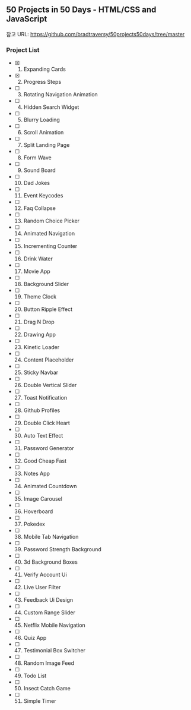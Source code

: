 ## **50 Projects in 50 Days - HTML/CSS and JavaScript**

참고 URL: https://github.com/bradtraversy/50projects50days/tree/master

### Project	List

- [x] 
    01. Expanding Cards
- [x] 
    02. Progress Steps
- [ ] 
    03. Rotating Navigation Animation
- [ ] 
    04. Hidden Search Widget
- [ ] 
    05. Blurry Loading
- [ ] 
    06. Scroll Animation
- [ ] 
    07. Split Landing Page
- [ ] 
    08. Form Wave
- [ ] 
    09. Sound Board
- [ ] 
    10. Dad Jokes
- [ ] 
    11. Event Keycodes
- [ ] 
    12. Faq Collapse
- [ ] 
    13. Random Choice Picker
- [ ] 
    14. Animated Navigation
- [ ] 
    15. Incrementing Counter
- [ ] 
    16. Drink Water
- [ ] 
    17. Movie App
- [ ] 
    18. Background Slider
- [ ] 
    19. Theme Clock
- [ ] 
    20. Button Ripple Effect
- [ ] 
    21. Drag N Drop
- [ ] 
    22. Drawing App
- [ ] 
    23. Kinetic Loader
- [ ] 
    24. Content Placeholder
- [ ] 
    25. Sticky Navbar
- [ ] 
    26. Double Vertical Slider
- [ ] 
    27. Toast Notification
- [ ] 
    28. Github Profiles
- [ ] 
    29. Double Click Heart
- [ ] 
    30. Auto Text Effect
- [ ] 
    31. Password Generator
- [ ] 
    32. Good Cheap Fast
- [ ] 
    33. Notes App
- [ ] 
    34. Animated Countdown
- [ ] 
    35. Image Carousel
- [ ] 
    36. Hoverboard
- [ ] 
    37. Pokedex
- [ ] 
    38. Mobile Tab Navigation
- [ ] 
    39. Password Strength Background
- [ ] 
    40. 3d Background Boxes
- [ ] 
    41. Verify Account Ui
- [ ] 
    42. Live User Filter
- [ ] 
    43. Feedback Ui Design
- [ ] 
    44. Custom Range Slider
- [ ] 
    45. Netflix Mobile Navigation
- [ ] 
    46. Quiz App
- [ ] 
    47. Testimonial Box Switcher
- [ ] 
    48. Random Image Feed
- [ ] 
    49. Todo List
- [ ] 
    50. Insect Catch Game
- [ ] 
    51. Simple Timer
